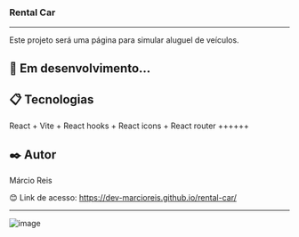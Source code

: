 ### Rental Car

---

Este projeto será uma página para simular aluguel de veículos.

## 🚀 Em desenvolvimento...

## 📋 Tecnologias
React + Vite + React hooks + React icons + React router ++++++

## ✒️ Autor
Márcio Reis

😊 Link de acesso: https://dev-marcioreis.github.io/rental-car/

---
![image](https://github.com/dev-marcioreis/rental-car/assets/122680054/fd02c688-5ea9-4c5b-837c-16f64edfcf78)


